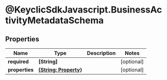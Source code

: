 # @KeyclicSdkJavascript.BusinessActivityMetadataSchema

## Properties
Name | Type | Description | Notes
------------ | ------------- | ------------- | -------------
**required** | **[String]** |  | [optional] 
**properties** | [**{String: Property}**](Property.md) |  | [optional] 


